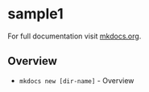 # sample1

For full documentation visit [mkdocs.org](https://www.mkdocs.org).

## Overview

* `mkdocs new [dir-name]` - Overview